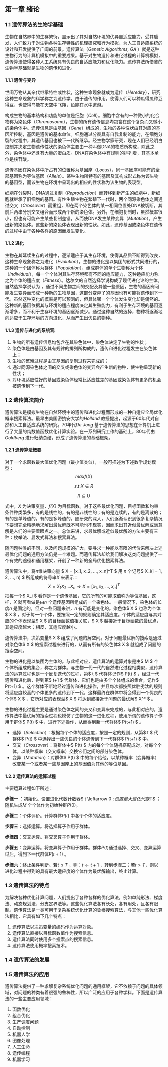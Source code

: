 ## 第一章 绪论
### 1.1 遗传算法的生物学基础

生物在自然界中的生存繁衍，显示出了其对自然环境的优异自适应能力。受其启发，人们致力于对生物各种生存特性的机理研究和行为模拟，为人工自适应系统的设计和开发提供了广阔的前景。遗传算法（*Genetic Algorithms, GA* ）就是这种生物行为的计算机模拟中的重要成果。基于对生物遗传和进化过程的计算机模拟，遗传算法使得各种人工系统具有优良的自适应能力和优化能力。遗传算法所借鉴的生物学基础就是生物的遗传和进化。

#### 1.1.1 遗传与变异

世间万物从其亲代继承特性或性状，这种生命现象就成为遗传（*Heredity*），研究这种生命现象的科学称之为遗传学。由于遗传的作用，使得人们可以种瓜得瓜种豆得豆，也使得鸟能在天空中飞翔，鱼能在水中遨游。

构成生物的基本结构和功能的单位是细胞（*Cell*）。细胞中含有的一种微小的化合物称为染色体（*Chromosome*），生物的所有遗传信息均包含在这个复杂而又微小的染色体中。遗传信息是由基因（*Gene*）组成的，生物的各种性状由其对应的基因所控制，基因是遗传的基本单位。细胞通过分裂具有自我复制的能力，在细胞分裂的过程中，其遗传基因也被下一代所继承。经生物学家研究，现在人们已经明白控制并决定生物遗传性状的染色体主要由一种叫做DNA的物质所构成，除此之外，染色体中还含有大量的蛋白质。DNA在染色体中有规则的排列着，其基本单位是核苷酸。

遗传基因在染色体中所占有的位置称为基因座（*Locus*），同一基因座可能有的全部基因称为等位基因（*Allele*）。某种生物所特有的基因及其构成形式称为该生物的基因型，而该生物在环境中呈现出的相应的性状称为该生物的表现型。

细胞在分裂时，DNA通过复制（*Reproduction*）而转移到新产生的细胞中，新细胞就继承了旧细胞的基因。有性生殖生物在繁殖下一代时，两个同源染色体之间通过交叉（*Crossover*）而重组，即在两个染色体的某一相同位置处DNA被切断，其前后两串分别交叉组合而形成两个新的染色体。另外，在细胞复制时，虽然概率很小，但也有可能产生某些复制差错，从而使DNA发生某种变异（*Mutation*），产生出新的染色体。这些新的染色体表现出新的性状。如此，遗传基因或染色体在遗传的过程中由于各种各样的原因而发生变化。

#### 1.1.2 进化

生物在其延续生存的过程中，逐渐适应于其生存环境，使得其品质不断得到改良，这种生命现象称之为进化（*Evolution*）。生物的进化是以集团的形式共同进行的，这种的一个团体称为群体（*Population*），组成群体的单个生物称为个体（*Individual*），每一个个体对其生存环境都有不同的适应能力，这种适应能力称之为个体的适应度（*Fitness*）。达尔文的自然选择学说构成了现代进化论的主体。自然选择学说认为 ，通过不同生物之间的交配及其他一些原因，生物的基因有可能发生变异而形成一种新的生物基因，这部分变异了的基因也有可能将遗传到下一代。虽然这种变化的概率是可以预测的，但具体哪一个个体发生变化却是偶然的。这种新的基因依据其与环境的适应程度决定其生殖能力，有利于生存环境的基因逐渐增多，而不利于生存环境的基因逐渐减少。通过这种自然的选择，物种将逐渐地向适应于生存环境的方向进化，从而产生出优良的物种。

#### 1.1.3 遗传与进化的系统观

1. 生物的所有遗传信息均包含在其染色体中，染色体决定了生物的性状；
2. 染色体是由基因及其有规律的排列所构成的，遗传和进化过程发生在染色体上；
3. 生物的繁殖过程是由其基因的复制过程来完成的；
4. 通过同源染色体之间的交叉或染色体的变异会产生新的物种，使生物呈现新的性状；
5. 对环境适应性好的基因或染色体经常比适应性差的基因或染色体有更多的机会被遗传到下一代。

### 1.2 遗传算法简介

遗传算法是模拟生物在自然环境中的遗传和进化过程而形成的一种自适应全局优化概率搜索算法。最早由美国密执安大学的*Holland* 教授提出，起源于60年代对自然和人工自适应系统的研究。70年代*De Jong* 基于遗传算法的思想在计算机上进行了大量的纯数值函数优化计算实验。在一系列研究工作的基础上，80年代由*Goldberg* 进行归纳总结，形成了遗传算法的基础框架。

#### 1.2.1 遗传算法概要

对于一个求函数最大值优化问题（最小值类似），一般可描述为下述数学规划模型：
$$
max f(X)
$$

$$
s.t. X\in R
$$

$$
R\subseteq U
$$

式中，*X* 为决策变量，*f(X)* 为目标函数。对于这些最优化问题，目标函数和约束条件种类繁多，有的是线性的，有的是非线性的；有的是连续的，有的是离散的；有的是单峰值的，有的是多峰值的。随研究的深入，人们逐渐认识到很多复杂情况下要想完全精确地求解出最优解既不可能也不现实，因而求出其近似最优解或满意解是人们的主要着眼点之一。总体来讲，求最优解或近似最优解的方法主要有三种：枚举法、启发式算法和搜索算法。

随问题种类的不同，以及问题规模的扩大，要寻求一种能以有限的代价来解决上述最优化问题的通用方法仍是一个难题。而遗传算法却给我们解决这类问题提供了一个有效的途径和通用框架，开创了一种新的全局优化搜索算法。

遗传算法中，将*n*维决策向量 $ X = [x_1, x_2, ..., x_n]^T $ 用 *n* 个记号$ X_i(i = 1, 2, ..., n) $ 所组成的符号串*X* 来表示：
$$
X=X_1X_2...X_n \Rightarrow X=[x_1, x_2, ..., x_n]^T
$$
把每一个$ X_i $ 看作是一个遗传基因，它的所有的可能取值称为等位基因，这样，*X* 就可看做是由*n* 个遗传基因所组成的一个染色体。一般情况下，染色体的长度*n* 是固定的，但对一些问题来讲，*n* 有可能是变化的。染色体$ X $ 也称为个体$ X $ ，对于每一个个体，要按照一定的规则确定其适应度。个体的适应度与其对应的个体表现型$ X $ 的目标函数值相关联，$ X $ 越接近于目标函数的最优点，其适应度越大；相反，其适应度越小。

遗传算法中，决策变量$ X $ 组成了问题的解空间。对于问题最优解的搜索是通过对染色体$ X $ 的搜索过程来进行的，从而有所有的染色体$ X $ 就组成了问题的搜索空间。

生物的进化是以集团为主体的。与此相对应，遗传算法的运算对象是由$ M $ 个个体所组成的集合，称之为群体。与生物一代一代的自然进化过程相类似，遗传算法的运算过程也是一个反复迭代的过程，第$ t $ 代群体记作$ P(t) $ ，经过一代遗传和进化后，得到第$ t+1 $ 代群体，它们也是由多个个体组成的集合，记作$ P(t+1) $ 。这个群体不断地经过遗传和进化操作，并且每次都按照优胜劣汰的规则将适应度较高的个体更多的遗传到下一代，这样最终在群体中将会得到一个优良的个体$ X $ ，它所对应的表现型$ X $ 将达到或接近于问题的最优解$ X^* $ 。

生物的进化过程主要是通过染色体之间的交叉和变异来完成的，与此相对应的，遗传算法中最优解的搜索过程也模仿了生物的这一进化过程，使用所谓的遗传算子作用于群体$ P(t) $ 中，进行下述操作，从而得到新一代群体$ P(t+1) $ 。

* 选择（*Selection*）：根据每个个体的适应度，按照一定的规则，从第$ t $ 代群体$ P(t) $ 中选择出一些优良的个体遗传到下一代群体$ P(t+1) $ 中。
* 交叉（*Crossover*）：将群体中$ P(t) $ 内的每个个体随机搭配成对，对每个个体，以某种概率（交叉概率）交换它们之间的部分染色体。
* 变异（*Mutation*）：对群体$ P(t) $ 中的每个给他，以某种概率（变异概率）改变某一个或者某一些基因座上的基因值为其他的等位基因。

#### 1.2.2 遗传算法的运算过程

主要运算过程如下所述：

**步骤一** ：初始化。设置进化代数计数器$ t \leftarrow 0 $;设置最大进化代数$T$ ；随机生成$M$ 个个体作为初始种群$P(0)$。

**步骤二**：个体评价。计算群体$P(t)$ 中各个个体的适应度。

**步骤三**：选择运算。将选择算子作用于群体。

**步骤四**：交叉运算。将交叉算子作用于群体。

**步骤五**：变异运算。将变异算子作用于群体。群体$P(t)$通过选择、交叉、变异运算过后，得到下一代群体$P(t+1)$ 。

**步骤六**：终止条件判断。若$t \leq T$ ，则：$t \leftarrow t+1$ ，转到步骤二；若$t > T$，则以进化过程中得到的具有最大适应度的个体作为最优解输出，终止计算。

### 1.3 遗传算法的特点

 为解决各种优化计算问题，人们提出了各种各样的优化算法，例如单纯形法、梯度法、动态规划法、分支定界法等。这些优化算法各有长处，各有用处，且各有限制。遗传算法是一类可用于复杂系统优化计算的鲁棒搜索算法，与其他一些优化算法相比，它具有如下几个特点：

1. 遗传算法以决策变量的编码作为运算对象。
2. 遗传算法直接以目标函数值作为搜索信息。
3. 遗传算法同时使用多个搜索点的搜索信息。
4. 遗传算法使用概率搜索技术。

### 1.4 遗传算法的发展

### 1.5 遗传算法的应用

遗传算法提供了一种求解复杂系统优化问题的通用框架，它不依赖于问题的具体领域，对问题的种类有着很强的鲁棒性，所以广泛的应用于各种学科。下面是遗传算法的一些主要应用领域：

1. 函数优化
2. 组合优化
3. 生产调度问题
4. 自动控制
5. 机器人学 
6. 图像处理
7. 人工生命
8. 遗传编程
9. 机器学习